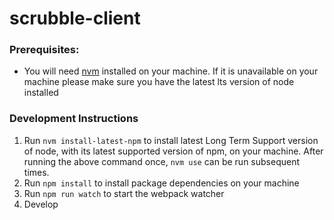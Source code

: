 # scrubble-client

### Prerequisites:
- You will need [nvm](https://github.com/nvm-sh/nvm) installed on your machine. If it is unavailable on your machine please make sure you have the latest lts version of node installed

### Development Instructions

1. Run `nvm install-latest-npm` to install latest Long Term Support version of node, with its latest supported version of npm, on your machine. After running the above command once, `nvm use` can be run subsequent times.
2. Run `npm install` to install package dependencies on your machine
3. Run `npm run watch` to start the webpack watcher
4. Develop
